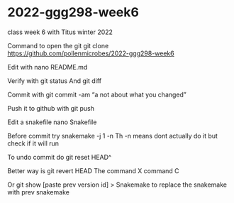 # 2022-ggg298-week6
class week 6 with Titus winter 2022
 
 
Command to open the git
git clone https://github.com/pollenmicrobes/2022-ggg298-week6

Edit with nano README.md

Verify with git status
And git diff

Commit with git commit -am “a not about what you changed”

Push it to github with git push

Edit a snakefile nano Snakefile

Before commit try snakemake -j 1 -n
Th -n means dont actually do it but check if it will run

To undo commit do git reset HEAD^

Better way is git revert HEAD 
The command X command C 

Or git show [paste prev version id] > Snakemake to replace the snakemake with prev snakemake



